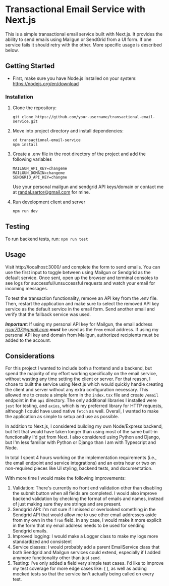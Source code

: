 # Transactional Email Service with Next.js

This is a simple transactional email service built with Next.js. It provides the ability to send emails using Mailgun or SendGrid from a UI form. If one service fails it should retry with the other. More specific usage is described below.

## Getting Started

- First, make sure you have Node.js installed on your system: https://nodejs.org/en/download

### Installation

1. Clone the repository:
    ```
    git clone https://github.com/your-username/transactional-email-service.git
    ```


2. Move into project directory and install dependencies: 
    ```
    cd transactional-email-service
    npm install
    ```


3. Create a .env file in the root directory of the project and add the following variables
    ```
    MAILGUN_API_KEY=changeme
    MAILGUN_DOMAIN=changeme
    SENDGRID_API_KEY=changme
    ```
    Use your personal mailgun and sendgrid API keys/domain or contact me at randal.sartor@gmail.com for mine. 


4. Run development client and server 
    ```
    npm run dev
    ```

## Testing
To run backend tests, run:
    ```
    npm run test
    ```


## Usage

Visit http://localhost:3000/ and complete the form to send emails. You can use the first input to toggle between using Mailgun or Sendgrid as the default service. Once sent, open up the browser and terminal consoles to see logs for successful/unsuccessful requests and watch your email for incoming messages.

To test the transaction functionality, remove an API key from the .env file. Then, restart the application and make sure to select the removed API key service as the default service in the email form. Send another email and verify that the fallback service was used.

***Important***:
If using my personal API key for Mailgun, the email address *rjsar707@gmail.com* ***must*** be used as the `from` email address. 
If using my personal API key and domain from Mailgun, authorized recipients must be added to the account.  

## Considerations

For this project I wanted to include both a frontend and a backend, but spend the majority of my effort working specifically on the email service, without wasting any time setting the client or server. For that reason, I chose to built the service using Next.js which would quickly handle creating the client and server without any extra configuration necessary. This allowed me to create a simple form in the `index.tsx` file and create `/email` endpoint in the `api` directory. The only additional libraries I installed were `jest` for testing, and `axios`, which is my preferred library for HTTP requests, although I could have used native `fetch` as well. Overall, I wanted to make the application as simple to setup and use as possible. 

In addition to Next.js, I considered building my own Node/Express backend, but felt that would have taken longer than using most of the same built-in functionality I'd get from Next. I also considered using Python and Django, but I'm less familiar with Python or Django than I am with Typescript and Node.

In total I spent 4 hours working on the implementation requirements (i.e., the email endpoint and service integrations) and an extra hour or two on non-required pieces like UI styling, backend tests, and documentation. 

With more time I would make the following improvements: 
1. Validation: There's currently no front end validation other than disabling the submit button when all fields are completed. I would also improve backend validation by checking the format of emails and names, instead of just making sure they are strings and are present. 
2. Sendgrid API: I'm not sure if I missed or overlooked something in the Sendgrid API that would allow me to use other email addresses aside from my own in the `from` field. In any case, I would make it more explicit in the form that my email address needs to be used for sending Sendgrid emails.
3. Improved logging: I would make a Logger class to make my logs more standardized and consistent
4. Service classes: I would probably add a parent EmailService class that both Sendgrid and Mailgun services could extend, especially if I added anymore functionality other than just `send`.
5. Testing: I've only added a field very simple test cases. I'd like to improve my test coverage for more edge cases like: ( ), as well as adding mocked tests so that the service isn't actually being called on every test.
